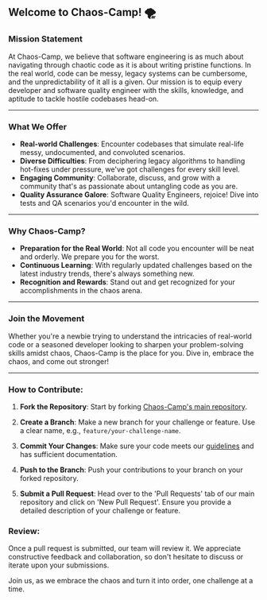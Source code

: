 ## Welcome to Chaos-Camp! 🌪️

### Mission Statement
At Chaos-Camp, we believe that software engineering is as much about navigating through chaotic code as it is about writing pristine functions. In the real world, code can be messy, legacy systems can be cumbersome, and the unpredictability of it all is a given. Our mission is to equip every developer and software quality engineer with the skills, knowledge, and aptitude to tackle hostile codebases head-on. 

---

### What We Offer

- **Real-world Challenges**: Encounter codebases that simulate real-life messy, undocumented, and convoluted scenarios.
- **Diverse Difficulties**: From deciphering legacy algorithms to handling hot-fixes under pressure, we've got challenges for every skill level.
- **Engaging Community**: Collaborate, discuss, and grow with a community that's as passionate about untangling code as you are.
- **Quality Assurance Galore**: Software Quality Engineers, rejoice! Dive into tests and QA scenarios you'd encounter in the wild.

---

### Why Chaos-Camp?

- **Preparation for the Real World**: Not all code you encounter will be neat and orderly. We prepare you for the worst.
- **Continuous Learning**: With regularly updated challenges based on the latest industry trends, there's always something new.
- **Recognition and Rewards**: Stand out and get recognized for your accomplishments in the chaos arena.

---

### Join the Movement

Whether you're a newbie trying to understand the intricacies of real-world code or a seasoned developer looking to sharpen your problem-solving skills amidst chaos, Chaos-Camp is the place for you. Dive in, embrace the chaos, and come out stronger!

---

### How to Contribute:

1. **Fork the Repository**: Start by forking [Chaos-Camp's main repository](https://github.com/Chaos-Camp/Mission-Statement).

2. **Create a Branch**: Make a new branch for your challenge or feature. Use a clear name, e.g., `feature/your-challenge-name`.

3. **Commit Your Changes**: Make sure your code meets our [guidelines](#link-to-code-guidelines) and has sufficient documentation.

4. **Push to the Branch**: Push your contributions to your branch on your forked repository.

5. **Submit a Pull Request**: Head over to the 'Pull Requests' tab of our main repository and click on 'New Pull Request'. Ensure you provide a detailed description of your challenge or feature.

### Review:

Once a pull request is submitted, our team will review it. We appreciate constructive feedback and collaboration, so don't hesitate to discuss or iterate upon your submissions.


Join us, as we embrace the chaos and turn it into order, one challenge at a time.
